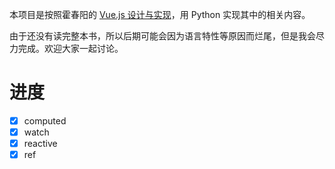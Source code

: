 本项目是按照霍春阳的 [Vue.js 设计与实现](https://book.douban.com/subject/35768338/)，用 Python 实现其中的相关内容。

由于还没有读完整本书，所以后期可能会因为语言特性等原因而烂尾，但是我会尽力完成。欢迎大家一起讨论。

# 进度
- [x] computed
- [x] watch
- [x] reactive
- [x] ref